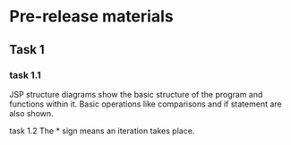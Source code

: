 # Pre-release materials
## Task 1
### task 1.1
JSP structure diagrams show the basic structure of the program and functions within it. Basic operations like comparisons and if statement are also shown.

task 1.2
The * sign means an iteration takes place.
